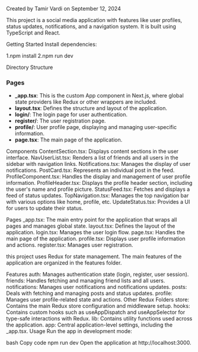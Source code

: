 Created by Tamir Vardi on September 12, 2024

This project is a social media application with features like user profiles, status updates, notifications, and a navigation system. It is built using TypeScript and React.

Getting Started
Install dependencies:

1.npm install
2.npm run dev



Directory Structure
### Pages

- **_app.tsx**: This is the custom App component in Next.js, where global state providers like Redux or other wrappers are included.
- **layout.tsx**: Defines the structure and layout of the application.
- **login/**: The login page for user authentication.
- **register/**: The user registration page.
- **profile/**: User profile page, displaying and managing user-specific information.
- **page.tsx**: The main page of the application.

Components
ContentSection.tsx: Displays content sections in the user interface.
NavUserList.tsx: Renders a list of friends and all users in the sidebar with navigation links.
Notifications.tsx: Manages the display of user notifications.
PostCard.tsx: Represents an individual post in the feed.
ProfileComponent.tsx: Handles the display and management of user profile information.
ProfileHeader.tsx: Displays the profile header section, including the user's name and profile picture.
StatusFeed.tsx: Fetches and displays a feed of status updates.
TopNavigation.tsx: Manages the top navigation bar with various options like home, profile, etc.
UpdateStatus.tsx: Provides a UI for users to update their status.


Pages
_app.tsx: The main entry point for the application that wraps all pages and manages global state.
layout.tsx: Defines the layout of the application.
login.tsx: Manages the user login flow.
page.tsx: Handles the main page of the application.
profile.tsx: Displays user profile information and actions.
register.tsx: Manages user registration.



this project uses Redux for state management. The main features of the application are organized in the features folder.

Features
auth: Manages authentication state (login, register, user session).
friends: Handles fetching and managing friend lists and all users.
notifications: Manages user notifications and notifications updates.
posts: Deals with fetching and managing posts and status updates.
profile: Manages user profile-related state and actions.
Other Redux Folders
store: Contains the main Redux store configuration and middleware setup.
hooks: Contains custom hooks such as useAppDispatch and useAppSelector for type-safe interactions with Redux.
lib: Contains utility functions used across the application.
app: Central application-level settings, including the _app.tsx.
Usage
Run the app in development mode:

bash
Copy code
npm run dev
Open the application at http://localhost:3000.
